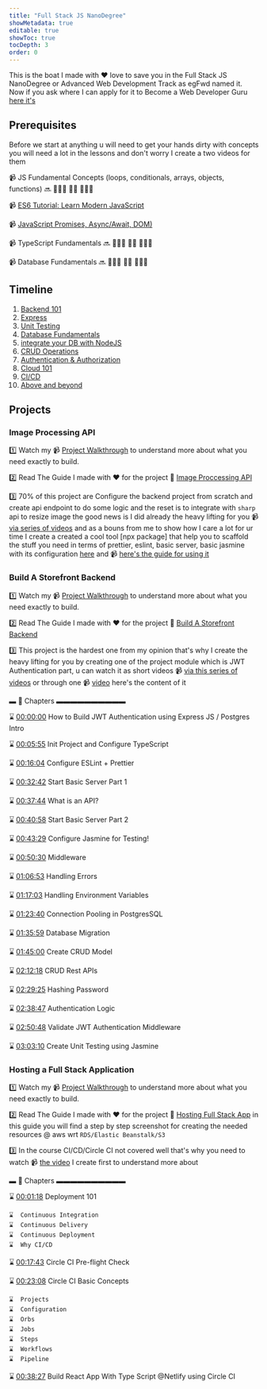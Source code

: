 ```yaml
---
title: "Full Stack JS NanoDegree"
showMetadata: true
editable: true
showToc: true
tocDepth: 3
order: 0
---
```


<Tip>This is the boat I made with ❤️ love to save you in the Full Stack JS NanoDegree or Advanced Web Development Track as egFwd named it. Now if you ask where I can apply for it to Become a Web Developer Guru <a href="https://egfwd.com/specializtion/advanced-web-development/">here it's</a></Tip>

## Prerequisites

Before we start at anything u will need to get your hands dirty with concepts you will need a lot in the lessons and don't worry I create a two videos for them

📹  JS Fundamental Concepts (loops, conditionals, arrays, objects, functions) 🔜 👨🏻‍💻 🤌🏻 🤷🏻‍♂️

📹  [ES6 Tutorial: Learn Modern JavaScript](https://www.youtube.com/playlist?list=PLLWuK602vNiVnYxkrT7qbFSictc9nJeiX)

📹  [JavaScript Promises, Async/Await, DOM)](https://www.youtube.com/watch?v=dD5hv6v4d7I)

📹  TypeScript Fundamentals 🔜 👨🏻‍💻 🤌🏻 🤷🏻‍♂️

📹  Database Fundamentals 🔜 👨🏻‍💻 🤌🏻 🤷🏻‍♂️

## Timeline

1. [Backend 101](https://github.com/coding-night/web-programming-with-javascript/blob/main/sessions/01.backend-101.md)
2. [Express](https://github.com/coding-night/web-programming-with-javascript/blob/main/sessions/02.express.md)
3. [Unit Testing](https://github.com/coding-night/web-programming-with-javascript/blob/main/sessions/03.unit-testing.md)
4. [Database Fundamentals](https://github.com/coding-night/web-programming-with-javascript/blob/main/sessions/04.database-fundamentals.md)
5. [integrate your DB with NodeJS](https://github.com/coding-night/web-programming-with-javascript/blob/main/sessions/05.Integrate-your-db-with-nodejs.md)
6. [CRUD Operations](https://github.com/coding-night/web-programming-with-javascript/blob/main/sessions/06.crud-operations-with-postgres.md)
7. [Authentication & Authorization](https://github.com/coding-night/web-programming-with-javascript/blob/main/sessions/07.authentication-authorization.md)
8. [Cloud 101](https://github.com/coding-night/web-programming-with-javascript/blob/main/sessions/08.cloud-101.md)
9. [CI/CD](https://github.com/coding-night/web-programming-with-javascript/blob/main/sessions/09.ci-cd.md)
10. [Above and beyond](https://github.com/coding-night/web-programming-with-javascript/blob/main/sessions/10.above-and-beyond.md)

## Projects

### Image Processing API

1️⃣ Watch my 📹 [Project Walkthrough](https://www.youtube.com/watch?v=3aRXn8KENjM ) to understand more about what you need exactly to build.

2️⃣ Read The Guide I made with ❤️ for the project 📜 [Image Proccessing API](/udacity/projects/image-processing-api)

3️⃣ 70% of this project are Configure the backend project from scratch and create api endpoint to do some logic and the reset is to integrate with `sharp` api to resize image the good news is I did already the heavy lifting for you 📹 [via series of videos](https://www.youtube.com/playlist?list=PLLWuK602vNiVLQ4rAylfIkqp3rkN0TuPD) and as a bouns from me to show how I care a lot for ur time I create a created a cool tool [npx package] that help you to scaffold the stuff you need in terms of prettier, eslint, basic server, basic jasmine with its configuration [here](https://www.npmjs.com/package/m-zanaty-web-utils)  and 📹 [here's the guide for using it](https://www.youtube.com/watch?v=0KnqGbkBdxw)

<!-- [![Videos Playlist](/images/image-processing.png)](https://www.youtube.com/playlist?list=PLLWuK602vNiVLQ4rAylfIkqp3rkN0TuPD) -->

### Build A Storefront Backend

1️⃣ Watch my 📹 [Project Walkthrough](https://www.youtube.com/watch?v=dP-5CdnNBSk) to understand more about what you need exactly to build.

2️⃣ Read The Guide I made with ❤️ for the project 📜 [Build A Storefront Backend](/udacity/projects/build-store-front-backend)

3️⃣ This project is the hardest one from my opinion that's why I create the heavy lifting for you by creating one of the project module which is JWT Authentication part, u can watch it as short videos 📹 [via this series of videos](https://www.youtube.com/playlist?list=PLLWuK602vNiVLQ4rAylfIkqp3rkN0TuPD) or through one 📹 [video](https://www.youtube.com/watch?v=pMZ0l_cSAw8&list=PLLWuK602vNiVLQ4rAylfIkqp3rkN0TuPD&index=20) here's the content of it

▬ 🔗 Chapters ▬▬▬▬▬▬▬▬▬▬

⌛️ [00:00:00](https://www.youtube.com/watch?v=pMZ0l_cSAw8&list=PLLWuK602vNiVLQ4rAylfIkqp3rkN0TuPD&index=19&t=0s) How to Build JWT Authentication using Express JS / Postgres Intro

⌛️ [00:05:55](https://www.youtube.com/watch?v=pMZ0l_cSAw8&list=PLLWuK602vNiVLQ4rAylfIkqp3rkN0TuPD&index=19&t=355s) Init Project and Configure TypeScript

⌛️ [00:16:04](https://www.youtube.com/watch?v=pMZ0l_cSAw8&list=PLLWuK602vNiVLQ4rAylfIkqp3rkN0TuPD&index=19&t=964s) Configure ESLint + Prettier

⌛️ [00:32:42](https://www.youtube.com/watch?v=pMZ0l_cSAw8&list=PLLWuK602vNiVLQ4rAylfIkqp3rkN0TuPD&index=19&t=1962s) Start Basic Server Part 1

⌛️ [00:37:44](https://www.youtube.com/watch?v=pMZ0l_cSAw8&list=PLLWuK602vNiVLQ4rAylfIkqp3rkN0TuPD&index=19&t=2264s) What is an API?

⌛️ [00:40:58](https://www.youtube.com/watch?v=pMZ0l_cSAw8&list=PLLWuK602vNiVLQ4rAylfIkqp3rkN0TuPD&index=19&t=2458s) Start Basic Server Part 2

⌛️ [00:43:29](https://www.youtube.com/watch?v=pMZ0l_cSAw8&list=PLLWuK602vNiVLQ4rAylfIkqp3rkN0TuPD&index=19&t=2609s) Configure Jasmine for Testing!

⌛️ [00:50:30](https://www.youtube.com/watch?v=pMZ0l_cSAw8&list=PLLWuK602vNiVLQ4rAylfIkqp3rkN0TuPD&index=19&t=3030s) Middleware

⌛️ [01:06:53](https://www.youtube.com/watch?v=pMZ0l_cSAw8&list=PLLWuK602vNiVLQ4rAylfIkqp3rkN0TuPD&index=19&t=4013s) Handling Errors

⌛️ [01:17:03](https://www.youtube.com/watch?v=pMZ0l_cSAw8&list=PLLWuK602vNiVLQ4rAylfIkqp3rkN0TuPD&index=19&t=4623s) Handling Environment Variables

⌛️ [01:23:40](https://www.youtube.com/watch?v=pMZ0l_cSAw8&list=PLLWuK602vNiVLQ4rAylfIkqp3rkN0TuPD&index=19&t=5020s) Connection Pooling in PostgresSQL

⌛️ [01:35:59](https://www.youtube.com/watch?v=pMZ0l_cSAw8&list=PLLWuK602vNiVLQ4rAylfIkqp3rkN0TuPD&index=19&t=5759s) Database Migration

⌛️ [01:45:00](https://www.youtube.com/watch?v=pMZ0l_cSAw8&list=PLLWuK602vNiVLQ4rAylfIkqp3rkN0TuPD&index=19&t=6300s) Create CRUD Model

⌛️ [02:12:18](https://www.youtube.com/watch?v=pMZ0l_cSAw8&list=PLLWuK602vNiVLQ4rAylfIkqp3rkN0TuPD&index=19&t=7938s) CRUD Rest APIs

⌛️ [02:29:25](https://www.youtube.com/watch?v=pMZ0l_cSAw8&list=PLLWuK602vNiVLQ4rAylfIkqp3rkN0TuPD&index=19&t=8965s) Hashing Password

⌛️ [02:38:47](https://www.youtube.com/watch?v=pMZ0l_cSAw8&list=PLLWuK602vNiVLQ4rAylfIkqp3rkN0TuPD&index=19&t=9527s) Authentication Logic

⌛️ [02:50:48](https://www.youtube.com/watch?v=pMZ0l_cSAw8&list=PLLWuK602vNiVLQ4rAylfIkqp3rkN0TuPD&index=19&t=10248s) Validate JWT Authentication Middleware

⌛️ [03:03:10](https://www.youtube.com/watch?v=pMZ0l_cSAw8&list=PLLWuK602vNiVLQ4rAylfIkqp3rkN0TuPD&index=19&t=10990s) Create Unit Testing using Jasmine

### Hosting a Full Stack Application

1️⃣ Watch my 📹 [Project Walkthrough](https://www.youtube.com/watch?v=hNDIf5wELT4) to understand more about what you need exactly to build.

2️⃣ Read The Guide I made with ❤️ for the project 📜 [Hosting Full Stack App](/udacity/projects/hosting-full-stack-application) in this guide you will find a step by step screenshot for creating the needed resources @ aws wrt `RDS/Elastic Beanstalk/S3`

3️⃣ In the course CI/CD/Circle CI not covered well that's why you need to watch 📹 [the video](https://www.youtube.com/watch?v=ygw0bzauorY) I create first to understand more about

▬ 🔗 Chapters ▬▬▬▬▬▬▬▬▬▬

⌛️ [00:01:18](https://www.youtube.com/watch?v=ygw0bzauorY&t=78s) Deployment 101

    ⌛️  Continuous Integration
    ⌛️  Continuous Delivery 
    ⌛️  Continuous Deployment
    ⌛️  Why CI/CD

⌛️ [00:17:43](https://www.youtube.com/watch?v=ygw0bzauorY&t=1063s) Circle CI Pre-flight Check

⌛️ [00:23:08](https://www.youtube.com/watch?v=ygw0bzauorY&t=1388s) Circle CI Basic Concepts

    ⌛️  Projects 
    ⌛️  Configuration  
    ⌛️  Orbs
    ⌛️  Jobs  
    ⌛️  Steps 
    ⌛️  Workflows 
    ⌛️  Pipeline 

⌛️ [00:38:27](https://www.youtube.com/watch?v=ygw0bzauorY&t=2307s) Build React App With Type Script @Netlify using Circle CI
